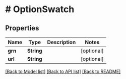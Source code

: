 # # OptionSwatch


## Properties 


Name | Type | Description | Notes
------------ | ------------- | ------------- | -------------
**grn**| **String** |   | [optional]
**url**| **String** |   | [optional]


[[Back to Model list]](../../README.md#models) [[Back to API list]](../../README.md#endpoints) [[Back to README]](../../README.md)


